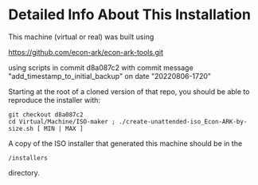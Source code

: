 # Detailed Info About This Installation

This machine (virtual or real) was built using 

https://github.com/econ-ark/econ-ark-tools.git

using scripts in commit d8a087c2 
with commit message "add_timestamp_to_initial_backup"
on date "20220806-1720"

Starting at the root of a cloned version of that repo,
you should be able to reproduce the installer with:

    git checkout d8a087c2
    cd Virtual/Machine/ISO-maker ; ./create-unattended-iso_Econ-ARK-by-size.sh [ MIN | MAX ]

A copy of the ISO installer that generated this machine should be in the

    /installers

directory.


